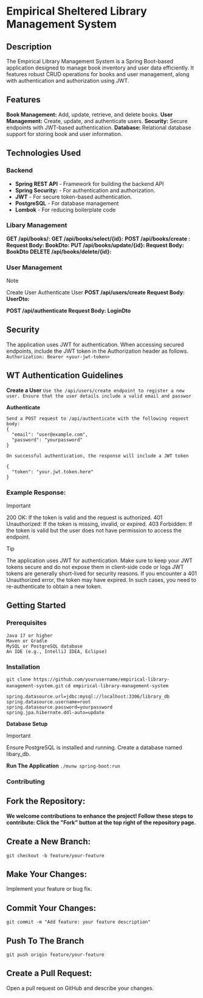 # Empirical Sheltered Library Management System

## Description
The Empirical Library Management System is a Spring Boot-based application designed to manage book inventory and user data efficiently. 
It features robust CRUD operations for books and user management, along with authentication and authorization using JWT.

## Features

**Book Management:** Add, update, retrieve, and delete books.
**User Management:** Create, update, and authenticate users.
**Security:** Secure endpoints with JWT-based authentication.
**Database:** Relational database support for storing book and user information.

## Technologies Used

### Backend

- **Spring REST API** - Framework for building the backend API
- **Spring Security:** - For authentication and authorization.
- **JWT** - For secure token-based authentication.
- **PostgreSQL** - For database management
- **Lombok** - For reducing boilerplate code

### Libary Management
**GET /api/books/:**
**GET /api/books/select/{id}:**
**POST /api/books/create : Request Body: BookDto:**
**PUT /api/books/update/{id}: Request Body: BookDto**
**DELETE /api/books/delete/{id}:**

### User Management
> [!NOTE]
> Create User
> Authenticate User
**POST /api/users/create
Request Body: UserDto:**

**POST /api/authenticate
Request Body: LoginDto**

## Security

The application uses JWT for authentication. When accessing secured endpoints, include the JWT token in the Authorization header as follows.
```Authorization: Bearer <your-jwt-token>```

## WT Authentication Guidelines
**Create a User**
``Use the /api/users/create endpoint to register a new user. Ensure that the user details include a valid email and passwor``

**Authenticate**
```
Send a POST request to /api/authenticate with the following request body:
{
  "email": "user@example.com",
  "password": "yourpassword"
}

On successful authentication, the response will include a JWT token

{
  "token": "your.jwt.token.here"
}
```

### Example Response:
> [!IMPORTANT]
> 200 OK: If the token is valid and the request is authorized.
> 401 Unauthorized: If the token is missing, invalid, or expired.
> 403 Forbidden: If the token is valid but the user does not have permission to access the endpoint.

> [!TIP]
> The application uses JWT for authentication. Make sure to keep your JWT tokens secure and do not expose them in client-side code or logs
> JWT tokens are generally short-lived for security reasons. If you encounter a 401 Unauthorized error, the token may have expired. In such cases, you need to re-authenticate to obtain a new token.

  ## Getting Started
### Prerequisites

```
Java 17 or higher
Maven or Gradle
MySQL or PostgreSQL database
An IDE (e.g., IntelliJ IDEA, Eclipse)
```

### Installation

``` git clone https://github.com/yourusername/empirical-library-management-system.git ```
``` cd empirical-library-management-system ```

```
spring.datasource.url=jdbc:mysql://localhost:3306/library_db
spring.datasource.username=root
spring.datasource.password=yourpassword
spring.jpa.hibernate.ddl-auto=update
```

**Database Setup**
> [!IMPORTANT]
>  Ensure PostgreSQL is installed and running.
> Create a database named libary_db.


**Run The Application**
```./mvnw spring-boot:run```



### Contributing

## Fork the Repository:
**We welcome contributions to enhance the project! Follow these steps to contribute:
Click the "Fork" button at the top right of the repository page.**

## Create a New Branch:
```git checkout -b feature/your-feature```

## Make Your Changes:
Implement your feature or bug fix.

## Commit Your Changes:
```git commit -m "Add feature: your feature description"```

## Push To The Branch
```git push origin feature/your-feature```

## Create a Pull Request:
Open a pull request on GitHub and describe your changes.
